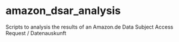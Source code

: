 # amazon_dsar_analysis
Scripts to analysis the results of an Amazon.de Data Subject Access Request / Datenauskunft
